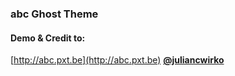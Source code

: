 ### abc Ghost Theme

#### Demo & Credit to:
[http://abc.pxt.be](http://abc.pxt.be)
[**@juliancwirko**](https://twitter.com/JulianCwirko)
